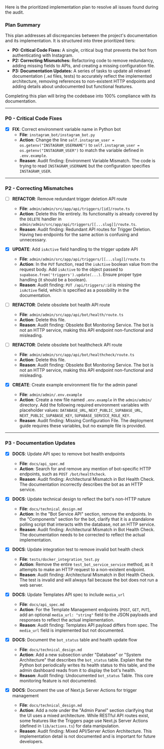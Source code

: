 Here is the prioritized implementation plan to resolve all issues found during the audit.

### Plan Summary

This plan addresses all discrepancies between the project's documentation and its implementation. It is structured into three prioritized tiers:

*   **P0: Critical Code Fixes:** A single, critical bug that prevents the bot from authenticating with Instagram.
*   **P2: Correcting Mismatches:** Refactoring code to remove redundancy, adding missing fields to APIs, and creating a missing configuration file.
*   **P3: Documentation Updates:** A series of tasks to update all relevant documentation (`.md` files, tests) to accurately reflect the implemented architecture, removing references to non-existent HTTP endpoints and adding details about undocumented but functional features.

Completing this plan will bring the codebase into 100% compliance with its documentation.

---

### P0 - Critical Code Fixes

- [x] **FIX**: Correct environment variable name in Python bot
    - **File**: `instagram_bot/instagram_bot.py`
    - **Action**: Change the line `self.instagram_user = os.getenv("INSTAGRAM_USERNAME")` to `self.instagram_user = os.getenv("INSTAGRAM_USER")` to match the variable defined in `.env.example`.
    - **Reason**: Audit finding: Environment Variable Mismatch. The code is trying to read `INSTAGRAM_USERNAME` but the configuration specifies `INSTAGRAM_USER`.

---

### P2 - Correcting Mismatches

- [ ] **REFACTOR**: Remove redundant trigger deletion API route
    - **File**: `admin/admin/src/app/api/triggers/[id]/route.ts`
    - **Action**: Delete this file entirely. Its functionality is already covered by the `DELETE` handler in `admin/admin/src/app/api/triggers/[[...slug]]/route.ts`.
    - **Reason**: Audit finding: Redundant API routes for Trigger Deletion. Having two endpoints for the same action is confusing and unnecessary.

- [x] **UPDATE**: Add `isActive` field handling to the trigger update API
    - **File**: `admin/admin/src/app/api/triggers/[[...slug]]/route.ts`
    - **Action**: In the `PUT` function, read the `isActive` boolean value from the request body. Add `isActive` to the object passed to `supabase.from('triggers').update(...)`. Ensure proper type handling (it should be a boolean).
    - **Reason**: Audit finding: `PUT /api/triggers/:id` is missing the `isActive` field, which is specified as a possibility in the documentation.

- [ ] **REFACTOR**: Delete obsolete bot health API route
    - **File**: `admin/admin/src/app/api/bot/health/route.ts`
    - **Action**: Delete this file.
    - **Reason**: Audit finding: Obsolete Bot Monitoring Service. The bot is not an HTTP service, making this API endpoint non-functional and misleading.

- [ ] **REFACTOR**: Delete obsolete bot healthcheck API route
    - **File**: `admin/admin/src/app/api/bot/healthcheck/route.ts`
    - **Action**: Delete this file.
    - **Reason**: Audit finding: Obsolete Bot Monitoring Service. The bot is not an HTTP service, making this API endpoint non-functional and misleading.

- [x] **CREATE**: Create example environment file for the admin panel
    - **File**: `admin/admin/.env.example`
    - **Action**: Create a new file named `.env.example` in the `admin/admin/` directory. Add the following required environment variables with placeholder values: `DATABASE_URL`, `NEXT_PUBLIC_SUPABASE_URL`, `NEXT_PUBLIC_SUPABASE_KEY`, `SUPABASE_SERVICE_ROLE_KEY`.
    - **Reason**: Audit finding: Missing Configuration File. The deployment guide requires these variables, but no example file is provided.

---

### P3 - Documentation Updates

- [x] **DOCS**: Update API spec to remove bot health endpoints
    - **File**: `docs/api_spec.md`
    - **Action**: Search for and remove any mention of bot-specific HTTP endpoints, such as `POST /bot/healthcheck`.
    - **Reason**: Audit finding: Architectural Mismatch in Bot Health Check. The documentation incorrectly describes the bot as an HTTP service.

- [x] **DOCS**: Update technical design to reflect the bot's non-HTTP nature
    - **File**: `docs/technical_design.md`
    - **Action**: In the "Bot Service API" section, remove the endpoints. In the "Components" section for the bot, clarify that it is a standalone polling script that interacts with the database, not an HTTP service.
    - **Reason**: Audit finding: Architectural Mismatch in Bot Health Check. The documentation needs to be corrected to reflect the actual implementation.

- [x] **DOCS**: Update integration test to remove invalid bot health check
    - **File**: `tests/docker_integration_test.py`
    - **Action**: Remove the entire `test_bot_service_service` method, as it attempts to make an HTTP request to a non-existent endpoint.
    - **Reason**: Audit finding: Architectural Mismatch in Bot Health Check. The test is invalid and will always fail because the bot does not run a web server.

- [x] **DOCS**: Update Templates API spec to include `media_url`
    - **File**: `docs/api_spec.md`
    - **Action**: For the Template Management endpoints (`POST`, `GET`, `PUT`), add an optional `media_url: "string"` field to the JSON payloads and responses to reflect the actual implementation.
    - **Reason**: Audit finding: Templates API payload differs from spec. The `media_url` field is implemented but not documented.

- [x] **DOCS**: Document the `bot_status` table and health update flow
    - **File**: `docs/technical_design.md`
    - **Action**: Add a new subsection under "Database" or "System Architecture" that describes the `bot_status` table. Explain that the Python bot periodically writes its health status to this table, and the admin dashboard reads from it to display the bot's health.
    - **Reason**: Audit finding: Undocumented `bot_status` Table. This core monitoring feature is not documented.

- [x] **DOCS**: Document the use of Next.js Server Actions for trigger management
    - **File**: `docs/technical_design.md`
    - **Action**: Add a note under the "Admin Panel" section clarifying that the UI uses a mixed architecture. While RESTful API routes exist, some features like the Triggers page use Next.js Server Actions (defined in `lib/actions.ts`) for data manipulation.
    - **Reason**: Audit finding: Mixed API/Server Action Architecture. This implementation detail is not documented and is important for future developers.